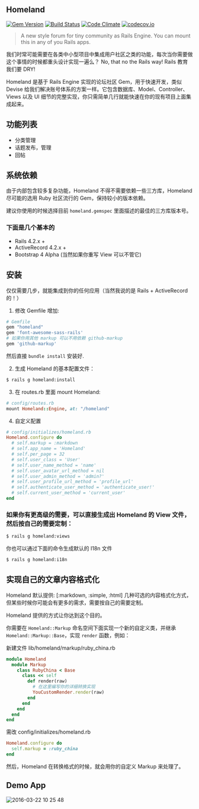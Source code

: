 Homeland
--------

[![Gem Version](https://badge.fury.io/rb/homeland.svg)](https://badge.fury.io/rb/homeland) [![Build Status](https://travis-ci.org/huacnlee/homeland.svg)](https://travis-ci.org/huacnlee/homeland) [![Code Climate](https://codeclimate.com/github/huacnlee/homeland/badges/gpa.svg)](https://codeclimate.com/github/huacnlee/homeland) [![codecov.io](https://codecov.io/github/huacnlee/homeland/coverage.svg?branch=master)](https://codecov.io/github/huacnlee/homeland?branch=master)

> A new style forum for tiny community as Rails Engine. You can mount this in any of you Rails apps.

我们时常可能需要在各类中小型项目中集成用户社区之类的功能，每次当你需要做这个事情的时候都重头设计实现一遍么？ No, that no the Rails way! Rails 教育我们要 DRY!

Homeland 是基于 Rails Engine 实现的论坛社区 Gem，用于快速开发，类似 Devise 给我们解决账号体系的方案一样。它包含数据库、Model、Controller、Views 以及 UI 细节的完整实现，你只需简单几行就能快速在你的现有项目上面集成起来。

## 功能列表

- 分类管理
- 话题发布，管理
- 回帖

## 系统依赖

由于内部包含较多复杂功能，Homeland 不得不需要依赖一些三方库，Homeland 尽可能的选用 Ruby 社区流行的 Gem，保持较小的版本依赖。

建议你使用的时候选择目前 `homeland.gemspec` 里面描述的最佳的三方库版本号。

### 下面是几个基本的

- Rails 4.2.x +
- ActiveRecord 4.2.x +
- Bootstrap 4 Alpha (当然如果你重写 View 可以不管它)

## 安装

仅仅需要几步，就能集成到你的任何应用（当然我说的是 Rails + ActiveRecord 的！）

1. 修改 Gemfile 增加:

```ruby
# Gemfile
gem "homeland"
gem 'font-awesome-sass-rails'
# 如果你用其他 markup 可以不用依赖 github-markup
gem 'github-markup'
```

然后直接 `bundle install` 安装好.

2. 生成 Homeland 的基本配置文件：

```bash
$ rails g homeland:install
```

3. 在 routes.rb 里面 mount Homeland:

```ruby
# config/routes.rb
mount Homeland::Engine, at: "/homeland"
```

4. 自定义配置

```ruby
# config/initializes/homeland.rb
Homeland.configure do
  # self.markup = :markdown
  # self.app_name = 'Homeland'
  # self.per_page = 32
  # self.user_class = 'User'
  # self.user_name_method = 'name'
  # self.user_avatar_url_method = nil
  # self.user_admin_method = 'admin?'
  # self.user_profile_url_method = 'profile_url'
  # self.authenticate_user_method = 'authenticate_user!'
  # self.current_user_method = 'current_user'
end
```

### 如果你有更高级的需要，可以直接生成出 Homeland 的 View 文件，然后按自己的需要定制：

```bash
$ rails g homeland:views
```

你也可以通过下面的命令生成默认的 I18n 文件

```bash
$ rails g homeland:i18n
```

## 实现自己的文章内容格式化

Homeland 默认提供: [:markdown, :simple, :html] 几种可选的内容格式化方式，但某些时候你可能会有更多的需求，需要按自己的需要定制。

Homeland 提供的方式让你达到这个目的。

你需要在 `Homeland::Markup` 命名空间下面实现一个新的自定义类，并继承 `Homeland::Markup::Base`，实现 `render` 函数，例如：

新建文件 lib/homeland/markup/ruby_china.rb

```ruby
module Homeland
  module Markup
    class RubyChina < Base
      class << self
        def render(raw)
          # 在这里编写你的详细转换实现
          YouCustomRender.render(raw)
        end
      end
    end
  end
end
```

需改 config/initializes/homeland.rb

```ruby
Homeland.configure do
  self.markup = :ruby_china
end
```

然后，Homeland 在转换格式的时候，就会用你的自定义 Markup 来处理了。

## Demo App

![2016-03-22 10 25 48](https://cloud.githubusercontent.com/assets/5518/13940479/ab9d977a-f018-11e5-870e-aa68b9b2ff1f.png)
